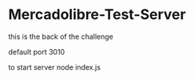 # Mercadolibre-Test-Server
this is the back of the challenge

default port 3010

to start server   node index.js
